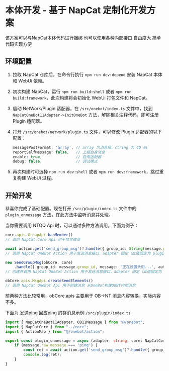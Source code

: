 # 本体开发 - 基于 NapCat 定制化开发方案 <Badge type="tip" text="V4" />
该方案可以与NapCat本体代码进行捆绑 也可以使用各种内部接口 自由度大 简单代码实现方便

## 环境配置

1. 拉取 NapCat 仓库后，在命令行执行 `npm run dev:depend` 安装 NapCat 本体和 WebUi 依赖。
2. 初次构建 NapCat，运行 `npm run build:shell` 或者 `npm run build:framework`，此次构建将会初始化 WebUi 打包文件和 NapCat。
3. 启动 NetWork/Plugin 适配器，在 `/src/onebot/index.ts` 文件中，找到 `NapCatOneBot11Adapter->InitOneBot` 方法，解除相关注释代码，即可注册 Plugin 适配器。
4. 打开 `/src/onebot/network/plugin.ts` 文件，可以修改 Plugin 适配器的以下配置：

    ```typescript
    messagePostFormat: 'array', // array 为消息段，string 为 CQ 码
    reportSelfMessage: false,   // 上报自身消息
    enable: true,               // 启用适配器
    debug: false,               // 调试模式
    ```

5. 再次构建时可选择 `npm run dev:shell` 或者 `npm run dev:framework`，跳过重复构建 WebUi 过程。

## 开始开发

恭喜你完成了基础配置。现在打开 `/src/plugin/index.ts` 文件中的 `plugin_onmessage` 方法，在此方法中监听消息并处理。

当你需要调用 NTQQ Api 时，可以通过多种方法调用，下面为例子：

```typescript
core.apis.GroupApi.banMember()
// 调用 NapCat Core Api 用于禁言成员

await action.get('send_group_msg')?.handle({ group_id: String(message.group_id), message: 'pong' }, adapter);
// 调用 NapCat OneBot Action 用于发送消息接口，adapter 固定（此值固定为 plugin 用于标记适配器） 功能与下面的几乎无差异

new SendGroupMsg(obCore, core)
    .handle({ group_id: message.group_id, message: '正在设置头衔...', auto_escape: false }, adapter);
// 创建并调用 NapCat OneBot Action 用于发送消息接口，adapter 固定（此值固定为 plugin 用于标记适配器）

obCore.apis.MsgApi.createSendElements()
// 调用 NapCat OneBot Api 用于创建消息 从OneBot构建QQNT内部消息
```

前两种方法比较常用，obCore.apis 主要用于 OB->NT 消息内容转换，实际内容不多。 

下面为 发送ping 回应ping 的群消息示例 `/src/plugin/index.ts` 
```typescript
import { NapCatOneBot11Adapter, OB11Message } from "@/onebot";
import { NapCatCore } from "../core";
import { ActionMap } from "@/onebot/action";

export const plugin_onmessage = async (adapter: string, core: NapCatCore, obCtx: NapCatOneBot11Adapter, message: OB11Message, action: ActionMap, instance: OB11PluginAdapter) => {
    if (message.raw_message === 'ping') {
        const ret = await action.get('send_group_msg')?.handle({ group_id: String(message.group_id), message: 'pong' }, adapter, instance.config);
        console.log(ret);
    }
}

```